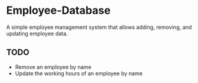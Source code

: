 # Employee-Database

A simple employee management system that allows adding, removing,
and updating employee data.

## TODO

- Remove an employee by name
- Update the working hours of an employee by name
